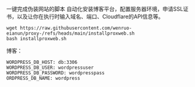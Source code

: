 一键完成伪装网站的脚本
自动化安装博客平台，配置服务器环境，申请SSL证书，以及让你在执行时输入域名、端口、Cloudflare的API信息等。
```base
wget https://raw.githubusercontent.com/wenruo-eianun/proxy-/refs/heads/main/installproxweb.sh
bash installproxweb.sh
```
博客：
```
WORDPRESS_DB_HOST: db:3306
WORDPRESS_DB_USER: wordpressuser
WORDPRESS_DB_PASSWORD: wordpresspass
ORDPRESS_DB_NAME: wordpress
```
